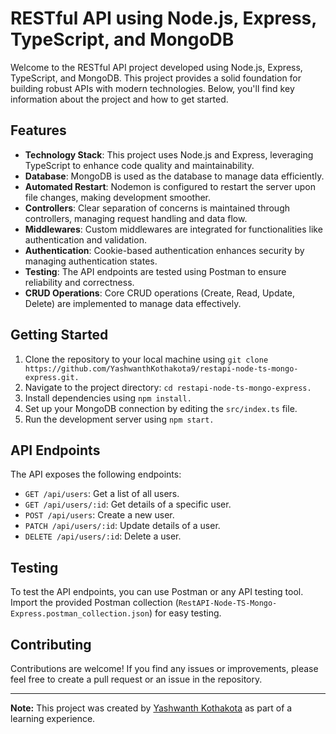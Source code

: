 # RESTful API using Node.js, Express, TypeScript, and MongoDB

Welcome to the RESTful API project developed using Node.js, Express, TypeScript, and MongoDB. This project provides a solid foundation for building robust APIs with modern technologies. Below, you'll find key information about the project and how to get started.

## Features

- **Technology Stack**: This project uses Node.js and Express, leveraging TypeScript to enhance code quality and maintainability.
- **Database**: MongoDB is used as the database to manage data efficiently.
- **Automated Restart**: Nodemon is configured to restart the server upon file changes, making development smoother.
- **Controllers**: Clear separation of concerns is maintained through controllers, managing request handling and data flow.
- **Middlewares**: Custom middlewares are integrated for functionalities like authentication and validation.
- **Authentication**: Cookie-based authentication enhances security by managing authentication states.
- **Testing**: The API endpoints are tested using Postman to ensure reliability and correctness.
- **CRUD Operations**: Core CRUD operations (Create, Read, Update, Delete) are implemented to manage data effectively.

## Getting Started

1. Clone the repository to your local machine using `git clone https://github.com/YashwanthKothakota9/restapi-node-ts-mongo-express.git.`
2. Navigate to the project directory: `cd restapi-node-ts-mongo-express.`
3. Install dependencies using `npm install.`
4. Set up your MongoDB connection by editing the `src/index.ts` file.
5. Run the development server using `npm start.`

## API Endpoints

The API exposes the following endpoints:

- `GET /api/users`: Get a list of all users.
- `GET /api/users/:id`: Get details of a specific user.
- `POST /api/users`: Create a new user.
- `PATCH /api/users/:id`: Update details of a user.
- `DELETE /api/users/:id`: Delete a user.

## Testing

To test the API endpoints, you can use Postman or any API testing tool. Import the provided Postman collection (`RestAPI-Node-TS-Mongo-Express.postman_collection.json`) for easy testing.

## Contributing

Contributions are welcome! If you find any issues or improvements, please feel free to create a pull request or an issue in the repository.


---

**Note:** This project was created by [Yashwanth Kothakota](https://github.com/YashwanthKothakota9) as part of a learning experience.
